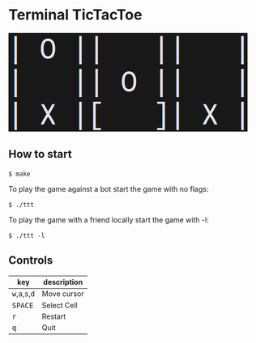 # Terminal TicTacToe

![preview](./preview.png)

## How to start

```console
$ make
```

To play the game against a bot start the game with no flags:

```console
$ ./ttt
```

To play the game with a friend locally start the game with -l:

```console
$ ./ttt -l
```

## Controls

| key                                                 | description        |
|-----------------------------------------------------|--------------------|
| <kbd>w</kbd>,<kbd>a</kbd>,<kbd>s</kbd>,<kbd>d</kbd> | Move cursor        |
| <kbd>SPACE</kbd>                                    | Select Cell        |
| <kbd>r</kbd>                                        | Restart            |
| <kbd>q</kbd>                                        | Quit               |
